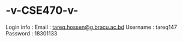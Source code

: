 # -v-CSE470-v-
Login info :
Email : tareq.hossen@g.bracu.ac.bd
Username : tareq147
Password : 18301133
